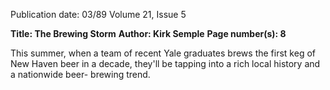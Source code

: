 Publication date: 03/89
Volume 21, Issue 5

**Title: The Brewing Storm**
**Author: Kirk Semple**
**Page number(s): 8**

This summer, when a team of recent Yale graduates brews the first keg of New Haven 
beer in a decade, they'll be tapping into a rich local history and a nationwide beer-
brewing trend.